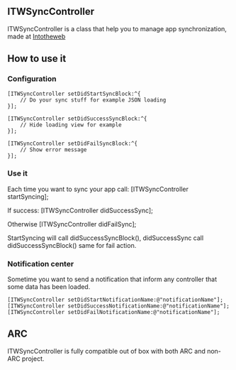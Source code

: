 ## ITWSyncController
ITWSyncController is a class that help you to manage app synchronization, made at [Intotheweb](http://intotheweb.be/)

## How to use it

### Configuration

    [ITWSyncController setDidStartSyncBlock:^{        
		// Do your sync stuff for example JSON loading
    }];
    
    [ITWSyncController setDidSuccessSyncBlock:^{
		// Hide loading view for example 
    }];
    
    [ITWSyncController setDidFailSyncBlock:^{
		// Show error message
    }];

### Use it

Each time you want to sync your app call:
	[ITWSyncController startSyncing];

If success:
	[ITWSyncController didSuccessSync];

Otherwise
	[ITWSyncController didFailSync];

StartSyncing will call didSuccessSyncBlock(), didSuccessSync call didSuccessSyncBlock() same for fail action.

### Notification center

Sometime you want to send a notification that inform any controller that some data has been loaded.

	[ITWSyncController setDidStartNotificationName:@"notificationName"];
	[ITWSyncController setDidSuccessNotificationName:@"notificationName"];
	[ITWSyncController setDidFailNotificationName:@"notificationName"];


## ARC
ITWSyncController is fully compatible out of box with both ARC and non-ARC project.
